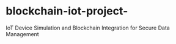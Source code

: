 # blockchain-iot-project-
IoT Device Simulation and Blockchain Integration for Secure Data Management
